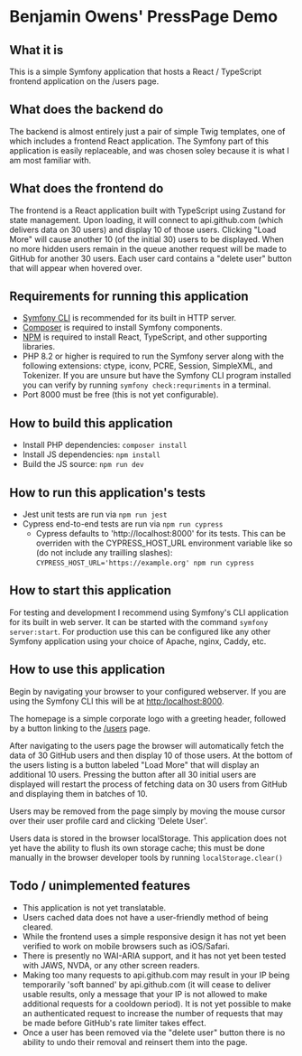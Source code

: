 # Benjamin Owens' PressPage Demo

## What it is

This is a simple Symfony application that hosts a React / TypeScript frontend application on the /users page.

## What does the backend do

The backend is almost entirely just a pair of simple Twig templates, one of which includes a frontend React application.
The Symfony part of this application is easily replaceable, and was chosen soley because it is what I am most familiar
with.

## What does the frontend do

The frontend is a React application built with TypeScript using Zustand for state management. Upon loading, it will
connect to api.github.com (which delivers data on 30 users) and display 10 of those users. Clicking "Load More" will
cause another 10 (of the initial 30) users to be displayed. When no more hidden users remain in the queue another
request will be made to GitHub for another 30 users. Each user card contains a "delete user" button that will appear 
when hovered over.

## Requirements for running this application
* [Symfony CLI](https://symfony.com/download) is recommended for its built in HTTP server.
* [Composer](https://getcomposer.org/download/) is required to install Symfony components.
* [NPM](https://docs.npmjs.com/downloading-and-installing-node-js-and-npm) is required to install React, TypeScript, and
  other supporting libraries.
* PHP 8.2 or higher is required to run the Symfony server along with the following extensions: ctype, iconv, PCRE,
  Session, SimpleXML, and Tokenizer. If you are unsure but have the Symfony CLI program installed you can verify by
  running `symfony check:requriments` in a terminal.
* Port 8000 must be free (this is not yet configurable).

## How to build this application
* Install PHP dependencies: `composer install`
* Install JS dependencies: `npm install`
* Build the JS source: `npm run dev`

## How to run this application's tests
* Jest unit tests are run via `npm run jest`
* Cypress end-to-end tests are run via `npm run cypress`
    * Cypress defaults to 'http://localhost:8000' for its tests. This can be overriden with the CYPRESS_HOST_URL
      environment variable like so (do not include any trailling
      slashes): `CYPRESS_HOST_URL='https://example.org' npm run cypress`

## How to start this application

For testing and development I recommend using Symfony's CLI application for its built in web server. It can be started
with the command `symfony server:start`. For production use this can be configured like any other Symfony application
using your choice of Apache, nginx, Caddy, etc.

## How to use this application

Begin by navigating your browser to your configured webserver. If you are using the Symfony CLI this will be
at [http:/localhost:8000](http://localhost:8000).

The homepage is a simple corporate logo with a greeting header, followed by a button linking to
the [/users](http://localhost:8000/users) page.

After navigating to the users page the browser will automatically fetch the data of 30 GitHub users and then display 10
of those users. At the bottom of the users listing is a button labeled "Load More" that will display an additional 10
users. Pressing the button after all 30 initial users are displayed will restart the process of fetching data on 30 users
from GitHub and displaying them in batches of 10.

Users may be removed from the page simply by moving the mouse cursor over their user profile card and clicking 'Delete
User'.

Users data is stored in the browser localStorage. This application does not yet have the ability to flush its own
storage cache; this must be done manually in the browser developer tools by running `localStorage.clear()`

## Todo / unimplemented features
* This application is not yet translatable.
* Users cached data does not have a user-friendly method of being cleared.
* While the frontend uses a simple responsive design it has not yet been verified to work on mobile browsers such as
  iOS/Safari.
* There is presently no WAI-ARIA support, and it has not yet been tested with JAWS, NVDA, or any other screen readers.
* Making too many requests to api.github.com may result in your IP being temporarily 'soft banned' by api.github.com (it
  will cease to deliver usable results, only a message that your IP is not allowed to make additional requests for a
  cooldown period). It is not yet possible to make an authenticated request to increase the number of requests that may
  be made before GitHub's rate limiter takes effect.
* Once a user has been removed via the "delete user" button there is no ability to undo their removal and reinsert them
  into the page.